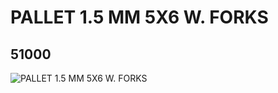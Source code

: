 # PALLET 1.5 MM   5X6 W. FORKS
## 51000
![PALLET 1.5 MM   5X6 W. FORKS](https://lc-www-live-s.legocdn.com/media/bricks/5/2/4279581.jpg)